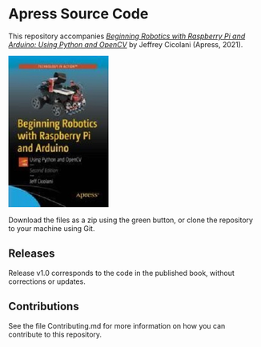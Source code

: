 # Apress Source Code

This repository accompanies [*Beginning Robotics with Raspberry Pi and Arduino: Using Python and OpenCV*](https://www.apress.com/9781484268919) by Jeffrey Cicolani (Apress, 2021).

[comment]: #cover
![Cover image](9781484268919.jpg)

Download the files as a zip using the green button, or clone the repository to your machine using Git.

## Releases

Release v1.0 corresponds to the code in the published book, without corrections or updates.

## Contributions

See the file Contributing.md for more information on how you can contribute to this repository.